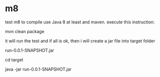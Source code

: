 # m8
test m8
to compile use Java 8 at least and maven. execute this instruction:

mvn clean package

it will run the test and if all is ok, then i will create a jar file into target folder

run-0.0.1-SNAPSHOT.jar

cd target

java -jar run-0.0.1-SNAPSHOT.jar
